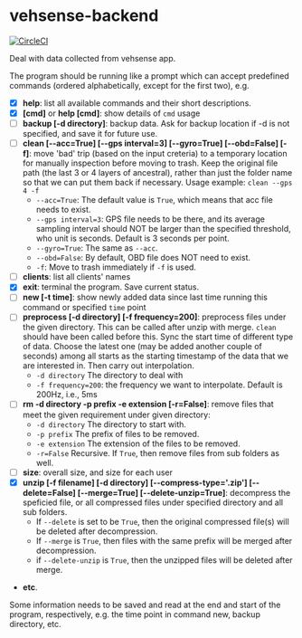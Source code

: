 # vehsense-backend

[![CircleCI](https://circleci.com/gh/jianpingbadao/vehsense-backend.svg?style=svg)](https://circleci.com/gh/jianpingbadao/vehsense-backend)

Deal with data collected from vehsense app.

The program should be running like a prompt which can accept predefined commands (ordered alphabetically, except for the first two), e.g.

- [x] **help**: list all available commands and their short descriptions.
- [x] **[cmd]** or **help [cmd]**: show details of `cmd` usage
- [ ] **backup [-d directory]**: backup data. Ask for backup location if -d is not specified, and save it for future use.
- [ ] **clean \[--acc=True] \[--gps interval=3] \[--gyro=True] \[--obd=False] [-f]**: move 'bad' trip (based on the input creteria) to a temporary location for manually inspection before moving to trash. Keep the original file path (the last 3 or 4 layers of ancestral), rather than just the folder name so that we can put them back if necessary. Usage example: `clean --gps 4 -f`
  - `--acc=True`: The default value is `True`, which means that acc file needs to exist.
  - `--gps interval=3`: GPS file needs to be there, and its average sampling interval should NOT be larger than the specified threshold, who unit is seconds. Default is 3 seconds per point.
  - `--gyro=True`: The same as `--acc`.
  - `--obd=False`: By default, OBD file does NOT need to exist.
  - `-f`: Move to trash immediately if `-f` is used.
- [ ] **clients**: list all clients' names
- [x] **exit**: terminal the program. Save current status.
- [ ] **new [-t time]**: show newly added data since last time running this command or specified `time` point
- [ ] **preprocess \[-d directory] \[-f frequency=200]**: preprocess files under the given directory. This can be called after unzip with merge. `clean` should have been called before this. Sync the start time of different type of data. Choose the latest one (may be added another couple of seconds) among all starts as the starting timestamp of the data that we are interested in. Then carry out interpolation.
  - ``-d directory`` The directory to deal with
  - ``-f frequency=200``: the frequency we want to interpolate. Default is 200Hz, i.e., 5ms
- [ ] **rm -d directory -p prefix -e extension \[-r=False]**: remove files that meet the given requirement under given directory:
    - `-d directory` The directory to start with.
    - `-p prefix` The prefix of files to be removed.
    - `-e extension` The extension of the files to be removed.
    - `-r=False` Recursive. If `True`, then remove files from sub folders as well.
- [ ] **size**: overall size, and size for each user
- [x] **unzip \[-f filename] \[-d directory] \[--compress-type='.zip'] \[--delete=False] \[--merge=True] \[--delete-unzip=True]**: decompress the speficied file, or all compressed files under specified directory and all sub folders.
  - If `--delete` is set to be `True`, then the original compressed file(s) will be deleted after decompression.
  - If `--merge` is `True`, then files with the same prefix will be merged after decompression.
  - if `--delete-unzip` is `True`, then the unzipped files will be deleted after merge.
- **etc**.

Some information needs to be saved and read at the end and start of the program, respectively, e.g. the time point in command new, backup directory, etc.
